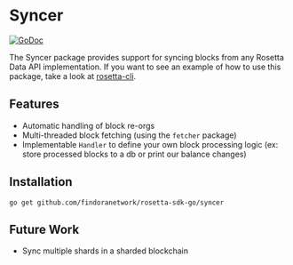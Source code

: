 # Syncer

[![GoDoc](https://img.shields.io/badge/go.dev-reference-007d9c?logo=go&logoColor=white&style=shield)](https://pkg.go.dev/github.com/findoranetwork/rosetta-sdk-go/syncer?tab=doc)

The Syncer package provides support for syncing blocks from any Rosetta Data API
implementation. If you want to see an example of how to use this package, take
a look at [rosetta-cli](https://github.com/findoranetwork/rosetta-cli).

## Features
* Automatic handling of block re-orgs
* Multi-threaded block fetching (using the `fetcher` package)
* Implementable `Handler` to define your own block processing logic (ex: store
processed blocks to a db or print our balance changes)

## Installation

```shell
go get github.com/findoranetwork/rosetta-sdk-go/syncer
```

## Future Work
* Sync multiple shards in a sharded blockchain
